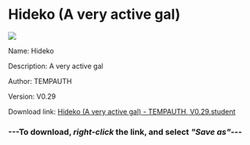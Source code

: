 # Hideko (A very active gal)

<img src = "https://raw.githubusercontent.com/Arbiter1223/Daigaku-Gurashi-Custom-Students/master/Students/Files/Hideko%20(A%20very%20active%20gal).png">

Name: Hideko

Description: A very active gal

Author: TEMPAUTH

Version: V0.29

Download link: <a href="https://raw.githubusercontent.com/Arbiter1223/Daigaku-Gurashi-Custom-Students/master/Students/Files/Hideko%20(A%20very%20active%20gal)%20-%20TEMPAUTH%2C%20V0.29.student">Hideko (A very active gal) - TEMPAUTH, V0.29.student</a>

### ---**To download, _right-click_ the link, and select _"Save as"_**---
